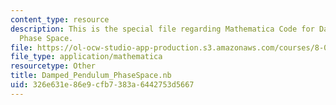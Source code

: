 ```yaml
---
content_type: resource
description: This is the special file regarding Mathematica Code for Damped Pendulum's
  Phase Space.
file: https://ol-ocw-studio-app-production.s3.amazonaws.com/courses/8-09-classical-mechanics-iii-fall-2014/326e631e86e9cfb7383a6442753d5667_Damped_Pendulum_PhaseSpace.nb
file_type: application/mathematica
resourcetype: Other
title: Damped_Pendulum_PhaseSpace.nb
uid: 326e631e-86e9-cfb7-383a-6442753d5667
---
```

